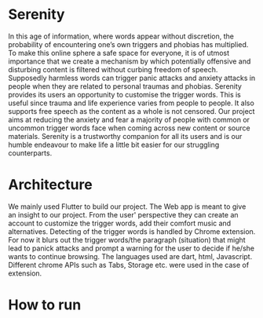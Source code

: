 # Serenity
In this age of information, where words appear without discretion, the probability of encountering one’s own triggers and phobias has multiplied. To make this online sphere a safe space for everyone, it is of utmost importance that we create a mechanism by which potentially offensive and disturbing content is filtered without curbing freedom of speech. Supposedly harmless words can trigger panic attacks and anxiety attacks in people when they are related to personal traumas and phobias. Serenity provides its users an opportunity to customise the trigger words. This is useful since trauma and life experience varies from people to people. It also supports free speech as the content as a whole is not censored. Our project aims at reducing the anxiety and fear a majority of people with common or uncommon trigger words face when coming across new content or source materials. Serenity is a trustworthy companion for all its users and is our humble endeavour to make life a little bit easier for our struggling counterparts.

# Architecture
We mainly used Flutter to build our project. The Web app is meant to give an insight to our project. From the user' perspective they can create an account to customize the trigger words, add their comfort music and alternatives. Detecting of the trigger words is handled by Chrome extension. For now it blurs out the trigger words/the paragraph (situation) that might lead to panick attacks and prompt a warning for the user to decide if he/she wants to continue browsing.
The languages used are dart, html, Javascript. Different chrome APIs such as Tabs, Storage etc. were used in the case of extension.

# How to run
